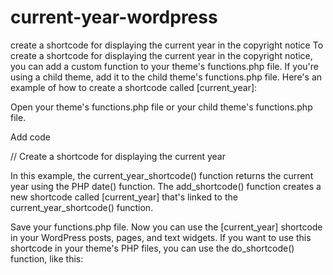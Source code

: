 # current-year-wordpress
create a shortcode for displaying the current year in the copyright notice
To create a shortcode for displaying the current year in the copyright notice, you can add a custom function to your theme's functions.php file. If you're using a child theme, add it to the child theme's functions.php file. Here's an example of how to create a shortcode called [current_year]:

Open your theme's functions.php file or your child theme's functions.php file.

Add code 

// Create a shortcode for displaying the current year

In this example, the current_year_shortcode() function returns the current year using the PHP date() function. The add_shortcode() function creates a new shortcode called [current_year] that's linked to the current_year_shortcode() function.

Save your functions.php file.
Now you can use the [current_year] shortcode in your WordPress posts, pages, and text widgets. If you want to use this shortcode in your theme's PHP files, you can use the do_shortcode() function, like this:
